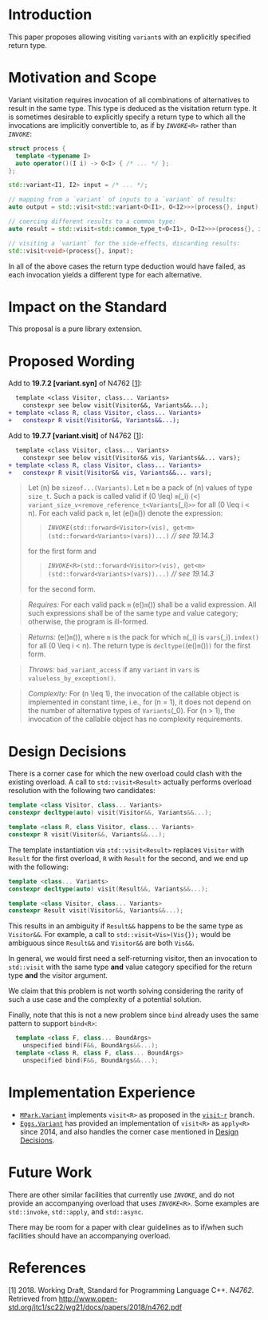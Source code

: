 # Introduction

This paper proposes allowing visiting `variant`s with an explicitly
specified return type.

# Motivation and Scope

Variant visitation requires invocation of all combinations of
alternatives to result in the same type. This type is deduced as the
visitation return type. It is sometimes desirable to explicitly specify
a return type to which all the invocations are implicitly convertible
to, as if by *`INVOKE`*`<R>` rather than *`INVOKE`*:

``` cpp
struct process {
  template <typename I>
  auto operator()(I i) -> O<I> { /* ... */ };
};

std::variant<I1, I2> input = /* ... */;

// mapping from a `variant` of inputs to a `variant` of results:
auto output = std::visit<std::variant<O<I1>, O<I2>>>(process{}, input);

// coercing different results to a common type:
auto result = std::visit<std::common_type_t<O<I1>, O<I2>>>(process{}, input);

// visiting a `variant` for the side-effects, discarding results:
std::visit<void>(process{}, input);
```

In all of the above cases the return type deduction would have failed,
as each invocation yields a different type for each alternative.

# Impact on the Standard

This proposal is a pure library extension.

# Proposed Wording

Add to **19.7.2 \[variant.syn\]** of N4762 \[[1](#ref-N4762)\]:

``` diff
  template <class Visitor, class... Variants>
    constexpr see below visit(Visitor&&, Variants&&...);
+ template <class R, class Visitor, class... Variants>
+   constexpr R visit(Visitor&&, Variants&&...);
```

Add to **19.7.7 \[variant.visit\]** of N4762 \[[1](#ref-N4762)\]:

``` diff
  template <class Visitor, class... Variants>
    constexpr see below visit(Visitor&& vis, Variants&&... vars);
+ template <class R, class Visitor, class... Variants>
+   constexpr R visit(Visitor&& vis, Variants&&... vars);
```

>  Let \(n\) be `sizeof...(Variants)`. Let `m` be a pack of \(n\) values
> of type `size_t`. Such a pack is called valid if \(0 \leq\) `m`\(_i\)
> \(<\) `variant_size_v<remove_reference_t<Variants`\(_i\)`>>` for all
> \(0 \leq i < n\). For each valid pack `m`, let \(e(\)`m`\()\) denote
> the expression:
> 
> > *`INVOKE`*`(std::forward<Visitor>(vis),
> > get<m>(std::forward<Variants>(vars))...)` *// see 19.14.3*
> 
> for the first form and
> 
> > *`INVOKE`*`<R>(std::forward<Visitor>(vis),
> > get<m>(std::forward<Variants>(vars))...)` *// see 19.14.3*
> 
> for the second form.

>  *Requires:* For each valid pack `m` \(e(\)`m`\()\) shall be a valid
> expression. All such expressions shall be of the same type and value
> category; otherwise, the program is ill-formed.

>  *Returns:* \(e(\)`m`\()\), where `m` is the pack for which `m`\(_i\)
> is `vars`\(_i\)`.index()` for all \(0 \leq i < n\). The return type is
> `decltype(`\(e(\)`m`\()\)`)` for the first form.

>  *Throws:* `bad_variant_access` if any `variant` in `vars` is
> `valueless_by_exception()`.

>  *Complexity:* For \(n \leq 1\), the invocation of the callable object
> is implemented in constant time, i.e., for \(n = 1\), it does not
> depend on the number of alternative types of `Variants`\(_0\). For
> \(n > 1\), the invocation of the callable object has no complexity
> requirements.

# Design Decisions

There is a corner case for which the new overload could clash with the
existing overload. A call to `std::visit<Result>` actually performs
overload resolution with the following two candidates:

``` cpp
template <class Visitor, class... Variants>
constexpr decltype(auto) visit(Visitor&&, Variants&&...);

template <class R, class Visitor, class... Variants>
constexpr R visit(Visitor&&, Variants&&...);
```

The template instantiation via `std::visit<Result>` replaces `Visitor`
with `Result` for the first overload, `R` with `Result` for the second,
and we end up with the following:

``` cpp
template <class... Variants>
constexpr decltype(auto) visit(Result&&, Variants&&...);

template <class Visitor, class... Variants>
constexpr Result visit(Visitor&&, Variants&&...);
```

This results in an ambiguity if `Result&&` happens to be the same type
as `Visitor&&`. For example, a call to `std::visit<Vis>(Vis{});` would
be ambiguous since `Result&&` and `Visitor&&` are both `Vis&&`.

In general, we would first need a self-returning visitor, then an
invocation to `std::visit` with the same type **and** value category
specified for the return type **and** the visitor argument.

We claim that this problem is not worth solving considering the rarity
of such a use case and the complexity of a potential solution.

Finally, note that this is not a new problem since `bind` already uses
the same pattern to support `bind<R>`:

``` cpp
  template <class F, class... BoundArgs>
    unspecified bind(F&&, BoundArgs&&...);
  template <class R, class F, class... BoundArgs>
    unspecified bind(F&&, BoundArgs&&...);
```

# Implementation Experience

  - [`MPark.Variant`](https://github.com/mpark/variant) implements
    `visit<R>` as proposed in the
    [`visit-r`](https://github.com/mpark/variant/tree/visit-r) branch.
  - [`Eggs.Variant`](https://github.com/eggs-cpp/variant) has provided
    an implementation of `visit<R>` as `apply<R>` since 2014, and also
    handles the corner case mentioned in [Design
    Decisions](#design-decisions).

# Future Work

There are other similar facilities that currently use *`INVOKE`*, and do
not provide an accompanying overload that uses *`INVOKE`*`<R>`. Some
examples are `std::invoke`, `std::apply`, and `std::async`.

There may be room for a paper with clear guidelines as to if/when such
facilities should have an accompanying overload.

# References

<div id="refs" class="references">

<div id="ref-N4762">

\[1\] 2018. Working Draft, Standard for Programming Language C++.
*N4762*. Retrieved from
<http://www.open-std.org/jtc1/sc22/wg21/docs/papers/2018/n4762.pdf>

</div>

</div>
